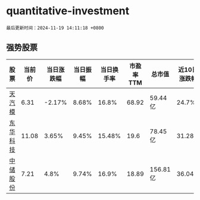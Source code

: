 # quantitative-investment

`最后更新时间：2024-11-19 14:11:18 +0800`

## 强势股票

|股票|当前价|当日涨跌幅|当日振幅|当日换手率|市盈率TTM|总市值|近10日涨跌幅|
|----|----|----|----|----|----|----|----|
|[天汽模](https://xueqiu.com/S/SZ002510)|6.31|-2.17%|8.68%|16.8%|68.92|59.44亿|24.7%|
|[东华科技](https://xueqiu.com/S/SZ002140)|11.08|3.65%|9.45%|15.48%|19.6|78.45亿|31.28%|
|[中储股份](https://xueqiu.com/S/SH600787)|7.21|4.8%|9.74%|16.9%|18.89|156.81亿|36.04%|
